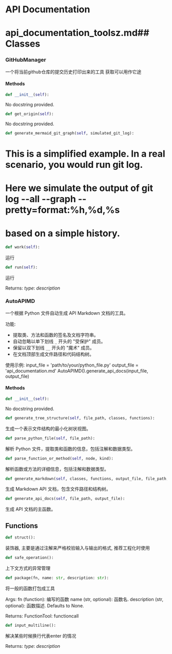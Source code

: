 # API Documentation

# api_documentation_toolsz.md## Classes

### GitHubManager
一个将当前github仓库的提交历史打印出来的工具
获取可以用作它途

#### Methods
```python
def __init__(self):
```
No docstring provided.

```python
def get_origin(self):
```
No docstring provided.

```python
def generate_mermaid_git_graph(self, simulated_git_log):
```
# This is a simplified example. In a real scenario, you would run git log.
# Here we simulate the output of git log --all --graph --pretty=format:%h,%d,%s
# based on a simple history.

```python
def work(self):
```
运行

        

```python
def run(self):
```
运行

Returns:
    _type_: _description_

### AutoAPIMD
一个根据 Python 文件自动生成 API Markdown 文档的工具。

功能:
- 提取类、方法和函数的签名及文档字符串。
- 自动忽略以单下划线 `_` 开头的 "受保护" 成员。
- 保留以双下划线 `__` 开头的 "魔术" 成员。
- 在文档顶部生成文件路径和代码结构树。

使用示例:
input_file = 'path/to/your/python_file.py'
output_file = 'api_documentation.md'
AutoAPIMD().generate_api_docs(input_file, output_file)

#### Methods
```python
def __init__(self):
```
No docstring provided.

```python
def generate_tree_structure(self, file_path, classes, functions):
```
生成一个表示文件结构的最小化树状视图。

```python
def parse_python_file(self, file_path):
```
解析 Python 文件，提取类和函数的信息，包括注解和数据类型。

```python
def parse_function_or_method(self, node, kind):
```
解析函数或方法的详细信息，包括注解和数据类型。

```python
def generate_markdown(self, classes, functions, output_file, file_path, tree_string):
```
生成 Markdown API 文档，包含文件路径和结构树。

```python
def generate_api_docs(self, file_path, output_file):
```
生成 API 文档的主函数。

## Functions

```python
def struct():
```
装饰器, 主要是通过注解来严格校验输入与输出的格式, 推荐工程化时使用
    

```python
def safe_operation():
```
上下文方式的异常管理

```python
def package(fn, name: str, description: str):
```
将一般的函数打包成工具

Args:
    fn (function): 编写的函数
    name (str, optional): 函数名.
    description (str, optional): 函数描述. Defaults to None.

Returns:
    FunctionTool: functioncall

```python
def input_multiline():
```
解决某些时候换行代表enter 的情况

Returns:
    _type_: _description_

